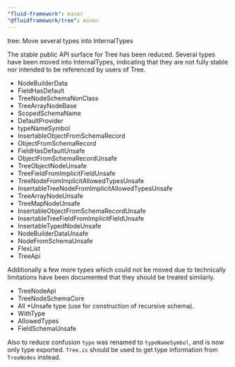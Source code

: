 ```yaml
---
"fluid-framework": minor
"@fluidframework/tree": minor
---
```


tree: Move several types into InternalTypes

The stable public API surface for Tree has been reduced.
Several types have been moved into InternalTypes, indicating that they are not fully stable nor intended to be referenced by users of Tree.

-   NodeBuilderData
-   FieldHasDefault
-   TreeNodeSchemaNonClass
-   TreeArrayNodeBase
-   ScopedSchemaName
-   DefaultProvider
-   typeNameSymbol
-   InsertableObjectFromSchemaRecord
-   ObjectFromSchemaRecord
-   FieldHasDefaultUnsafe
-   ObjectFromSchemaRecordUnsafe
-   TreeObjectNodeUnsafe
-   TreeFieldFromImplicitFieldUnsafe
-   TreeNodeFromImplicitAllowedTypesUnsafe
-   InsertableTreeNodeFromImplicitAllowedTypesUnsafe
-   TreeArrayNodeUnsafe
-   TreeMapNodeUnsafe
-   InsertableObjectFromSchemaRecordUnsafe
-   InsertableTreeFieldFromImplicitFieldUnsafe
-   InsertableTypedNodeUnsafe
-   NodeBuilderDataUnsafe
-   NodeFromSchemaUnsafe
-   FlexList
-   TreeApi

Additionally a few more types which could not be moved due to technically limitations have been documented that they should be treated similarly.

-   TreeNodeApi
-   TreeNodeSchemaCore
-   All \*Unsafe type (use for construction of recursive schema).
-   WithType
-   AllowedTypes
-   FieldSchemaUnsafe

Also to reduce confusion `type` was renamed to `typeNameSymbol`, and is now only type exported. `Tree.is` should be used to get type information from `TreeNodes` instead.

